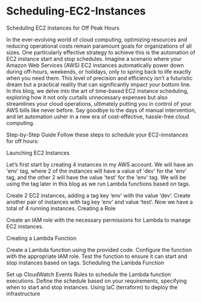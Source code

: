 # Scheduling-EC2-Instances
Scheduling EC2 Instances for Off Peak Hours

In the ever-evolving world of cloud computing, optimizing resources and reducing operational costs remain paramount goals for organizations of all sizes. One particularly effective strategy to achieve this is the automation of EC2 instance start and stop schedules. Imagine a scenario where your Amazon Web Services (AWS) EC2 instances automatically power down during off-hours, weekends, or holidays, only to spring back to life exactly when you need them. This level of precision and efficiency isn’t a futuristic dream but a practical reality that can significantly impact your bottom line. In this blog, we delve into the art of time-based EC2 instance scheduling, exploring how it not only curtails unnecessary expenses but also streamlines your cloud operations, ultimately putting you in control of your AWS bills like never before. Say goodbye to the days of manual intervention, and let automation usher in a new era of cost-effective, hassle-free cloud computing.


Step-by-Step Guide
Follow these steps to schedule your EC2-innstances for off hours:

Launching EC2 Instances

Let’s first start by creating 4 instances in my AWS account. We will have an 'env' tag, where 2 of the instances will have a value of 'dev' for the 'env' tag, and the other 2 will have the value 'test' for the 'env' tag. We will be using the tag later in this blog as we run Lambda functions based on tags.

Create 2 EC2 instances, adding a tag key ‘env’ with the value ‘dev’.
Create another pair of instances with tag key ‘env’ and value ‘test’.
Now we have a total of 4 running instances.
Creating a Role

Create an IAM role with the necessary permissions for Lambda to manage EC2 instances.

Creating a Lambda Function

Create a Lambda function using the provided code.
Configure the function with the appropriate IAM role.
Test the function to ensure it can start and stop instances based on tags.
Scheduling the Lambda Function

Set up CloudWatch Events Rules to schedule the Lambda function executions.
Define the schedule based on your requirements, specifying when to start and stop instances.
Using IaC (terraform) to deploy the infrastructure
